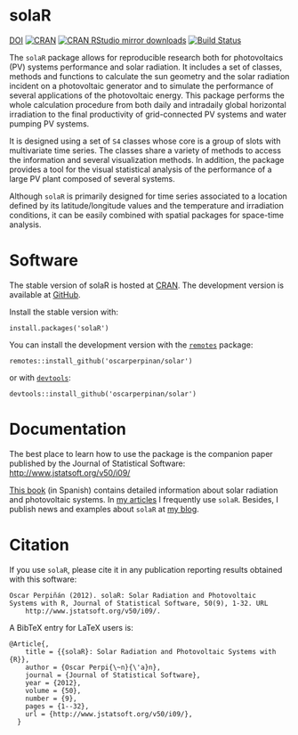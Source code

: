 solaR
=====
[DOI](http://dx.doi.org/10.18637/jss.v050.i09)
[![CRAN](http://www.r-pkg.org/badges/version/solaR)](http://www.r-pkg.org/pkg/solaR)
[![CRAN RStudio mirror downloads](http://cranlogs.r-pkg.org/badges/solaR)](http://www.r-pkg.org/pkg/solaR)
[![Build Status](https://github.com/oscarperpinan/solar/workflows/R-CMD-check/badge.svg)](https://github.com/oscarperpinan/solar/actions)


The `solaR` package allows for reproducible research both for
photovoltaics (PV) systems performance and solar radiation. It
includes a set of classes, methods and functions to calculate the sun
geometry and the solar radiation incident on a photovoltaic generator
and to simulate the performance of several applications of the
photovoltaic energy. This package performs the whole calculation
procedure from both daily and intradaily global horizontal irradiation
to the final productivity of grid-connected PV systems and water
pumping PV systems.

It is designed using a set of `S4` classes whose core is a group of
slots with multivariate time series. The classes share a variety of
methods to access the information and several visualization
methods. In addition, the package provides a tool for the visual
statistical analysis of the performance of a large PV plant composed
of several systems.

Although `solaR` is primarily designed for time series associated to a
location defined by its latitude/longitude values and the temperature
and irradiation conditions, it can be easily combined with spatial
packages for space-time analysis.

# Software #

The stable version of solaR is hosted at
[CRAN](https://cran.r-project.org/package=solaR). The development
version is available at
[GitHub](http://github.com/oscarperpinan/solar/).

Install the stable version with:

    install.packages('solaR')

You can install the development version with the [`remotes`](https://github.com/MangoTheCat/remotes#installation) package:

	remotes::install_github('oscarperpinan/solar')

or with [`devtools`](https://github.com/hadley/devtools):

    devtools::install_github('oscarperpinan/solar')

# Documentation #

The best place to learn how to use the package is the companion paper
published by the Journal of Statistical Software:
http://www.jstatsoft.org/v50/i09/

[This book](http://procomun.wordpress.com/documentos/libroesf/) (in
Spanish) contains detailed information about solar radiation and
photovoltaic systems. In
[my articles](http://oscarperpinan.github.io/) I frequently use
`solaR`. Besides, I publish news and examples about `solaR` at
[my blog](http://procomun.wordpress.com/).

# Citation #

If you use `solaR`, please cite it in any publication reporting
results obtained with this software:

    Oscar Perpiñán (2012). solaR: Solar Radiation and Photovoltaic
    Systems with R, Journal of Statistical Software, 50(9), 1-32. URL
		http://www.jstatsoft.org/v50/i09/.

A BibTeX entry for LaTeX users is:

    @Article{,
        title = {{solaR}: Solar Radiation and Photovoltaic Systems with {R}},
        author = {Oscar Perpi{\~n}{\'a}n},
        journal = {Journal of Statistical Software},
        year = {2012},
        volume = {50},
        number = {9},
        pages = {1--32},
        url = {http://www.jstatsoft.org/v50/i09/},
      }

